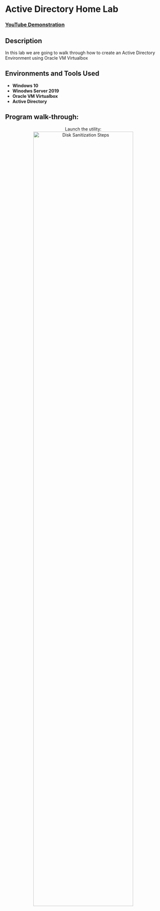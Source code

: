 <h1>Active Directory Home Lab</h1>

 ### [YouTube Demonstration](https://www.youtube.com/@ReaperSec-y7l)

<h2>Description</h2>

In this lab we are going to walk through how to create an Active Directory Environment using Oracle VM Virtualbox

<h2>Environments and Tools Used </h2>

- <b>Windows 10</b>
- <b>Winodws Server 2019</b>
- <b>Oracle VM Virtualbox</b>
- <b>Active Directory</b>

<h2>Program walk-through:</h2>

<p align="center">
Launch the utility: <br/>
<img src="https://i.imgur.com/62TgaWL.png" height="80%" width="80%" alt="Disk Sanitization Steps"/>
<br />
<br />

</p>

<!--
 ```diff
- text in red
+ text in green
! text in orange
# text in gray
@@ text in purple (and bold)@@
```
--!>
